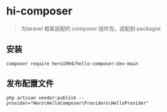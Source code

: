 # hi-composer
> 为laravel 框架适配的 composer 组件包，适配到 packagist 

## 安装
```
composer require hero1994/hello-composer:dev-main
```

## 发布配置文件
```
php artisan vendor:publish --provider="Hero\HelloComposer\Providers\HelloProvider"
```
